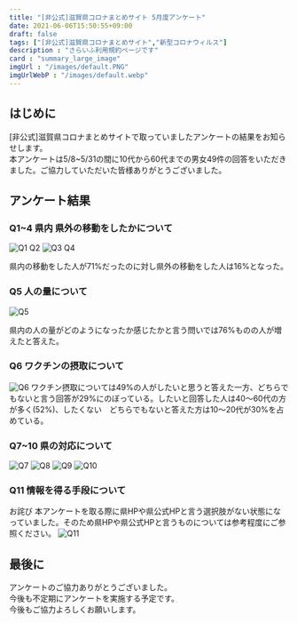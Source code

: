 ```yaml
---
title: "[非公式]滋賀県コロナまとめサイト 5月度アンケート"
date: 2021-06-06T15:50:55+09:00
draft: false
tags: ["[非公式]滋賀県コロナまとめサイト","新型コロナウィルス"]
description : "さらいふ利用規約ページです"
card : "summary_large_image"
imgUrl : "/images/default.PNG"
imgUrlWebP : "/images/default.webp"
---
```

## はじめに
[非公式]滋賀県コロナまとめサイトで取っていましたアンケートの結果をお知らせします。  
本アンケートは5/8~5/31の間に10代から60代までの男女49件の回答をいただきました。ご協力していただいた皆様ありがとうございました。

## アンケート結果
### Q1~4 県内 県外の移動をしたかについて
![Q1 Q2](/images/news/2021/06/0620-1.jpeg)
![Q3 Q4](/images/news/2021/06/0620-2.jpeg)

県内の移動をした人が71%だったのに対し県外の移動をした人は16%となった。

### Q5 人の量について
![Q5](/images/news/2021/06/0620-3.jpeg)

県内の人の量がどのようになったか感じたかと言う問いでは76%ものの人が増えたと答えた。

### Q6 ワクチンの摂取について
![Q6](/images/news/2021/06/0620-4.jpeg)
ワクチン摂取については49%の人がしたいと思うと答えた一方、どちらでもないと言う回答が29%にのぼっている。したいと回答した人は40〜60代の方が多く(52%)、したくない　どちらでもないと答えた方は10〜20代が30%を占めている。  

### Q7~10 県の対応について
![Q7](/images/news/2021/06/0620-5.jpeg)
![Q8](/images/news/2021/06/0620-6.jpeg)
![Q9](/images/news/2021/06/0620-7.jpeg)
![Q10](/images/news/2021/06/0620-8.jpeg)

### Q11 情報を得る手段について

お詫び 本アンケートを取る際に県HPや県公式HPと言う選択肢がない状態になっていました。そのため県HPや県公式HPと言うものについては参考程度にご参照ください。
![Q11](/images/news/2021/06/0620-9.jpeg)


## 最後に
アンケートのご協力ありがとうございました。  
今後も不定期にアンケートを実施する予定です。  
今後もご協力よろしくお願いします。